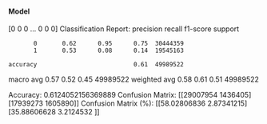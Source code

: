 #### Model
[0 0 0 ... 0 0 0]
Classification Report:
              precision    recall  f1-score   support

           0       0.62      0.95      0.75  30444359
           1       0.53      0.08      0.14  19545163

    accuracy                           0.61  49989522
   macro avg       0.57      0.52      0.45  49989522
weighted avg       0.58      0.61      0.51  49989522

Accuracy: 0.6124052156369889
Confusion Matrix:
[[29007954  1436405]
 [17939273  1605890]]
Confusion Matrix (%):
[[58.02806836  2.87341215]
 [35.88606628  3.2124532 ]]
